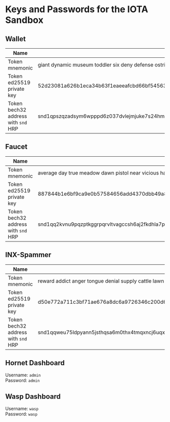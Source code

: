 # Keys and Passwords for the IOTA Sandbox

## Wallet

| Name                                | Value                                |
|-------------------------------------|--------------------------------------|
| Token mnemonic                      | giant dynamic museum toddler six deny defense ostrich bomb access mercy blood explain muscle shoot shallow glad autumn author calm heavy hawk abuse rally |
| Token ed25519 private key           | 52d23081a626b1eca34b63f1eaeeafcbd66bf545635befc12cd0f19926efefb031f176dadf38cdec0eadd1d571394be78f0bbee3ed594316678dffc162a095cb |
| Token bech32 address with `snd` HRP | snd1qpszqzadsym6wpppd6z037dvlejmjuke7s24hm95s9fg9vpua7vluuwu49a |


## Faucet

| Name                                | Value                                |
|-------------------------------------|--------------------------------------|
| Token mnemonic                      | average day true meadow dawn pistol near vicious have ordinary sting fetch mobile month ladder explain tornado curious energy orange belt glue surge urban |
| Token ed25519 private key           | 887844b1e6bf9ca9e0b57584656add4370dbb49a8cb79e2e3032229f30fd80359e3df559ad0de8e5fa019b9ea46d1ee40879f3f3f74594a3306de9dfd43dcd25 |
| Token bech32 address with `snd` HRP | snd1qq2kvnu9pqzptkggrpqrvltvagccsh6aj2fkdhla7p3lrsy9dwhdzpu0epw |

## INX-Spammer

| Name                                | Value                                |
|-------------------------------------|--------------------------------------|
| Token mnemonic                      | reward addict anger tongue denial supply cattle lawn foot climb ask friend base spring ensure spike alien equal burst bitter crowd august ignore animal |
| Token ed25519 private key           | d50e772a711c3bf71ae676a8dc6a9726346c200d676a8fa7a6e254f341233115e073300fae90b10163e4b2b70c3fa8a93360992ed1a4cc2f6b386b5121c540a4 |
| Token bech32 address with `snd` HRP | snd1qqweu75ldpyann5jsthqsa6m0thx4tmqxncj6uqxf5q974pmqx30yfng7ya |

## Hornet Dashboard

Username: `admin`  
Password: `admin`

## Wasp Dashboard

Username: `wasp`  
Password: `wasp`